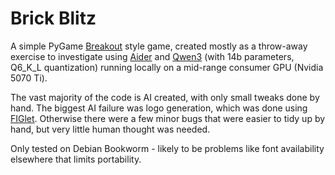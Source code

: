 # Brick Blitz

A simple PyGame [Breakout](https://en.wikipedia.org/wiki/Breakout_\(video_game\)) style game, created mostly as a throw-away exercise to investigate using [Aider](https://aider.chat/) and [Qwen3](https://qwenlm.github.io/blog/qwen3/) (with 14b parameters, Q6_K_L quantization) running locally on a mid-range consumer GPU (Nvidia 5070 Ti).

The vast majority of the code is AI created, with only small tweaks done by hand. The biggest AI failure was logo generation, which was done using [FIGlet](https://en.wikipedia.org/wiki/FIGlet). Otherwise there were a few minor bugs that were easier to tidy up by hand, but very little human thought was needed.

Only tested on Debian Bookworm - likely to be problems like font availability elsewhere that limits portability.
